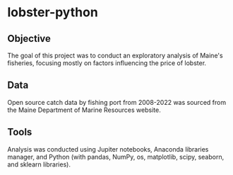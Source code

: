 # lobster-python

## Objective
The goal of this project was to conduct an exploratory analysis of Maine's fisheries, focusing mostly on factors influencing the price of lobster. 

## Data
Open source catch data by fishing port from 2008-2022 was sourced from the Maine Department of Marine Resources website. 

## Tools
Analysis was conducted using Jupiter notebooks, Anaconda libraries manager, and Python (with pandas, NumPy, os, matplotlib, scipy, seaborn, and sklearn libraries).
